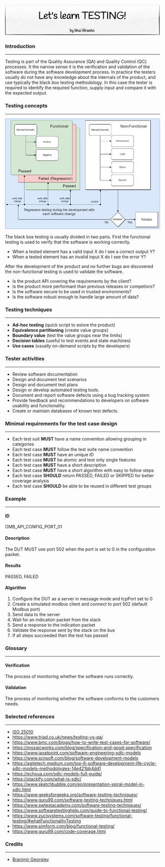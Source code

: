 <p align='center'>
 <img src='Assets/banners/banner-bhai-branko.png' />
</p>

### Introduction
___________________________________________________________________________________________________

Testing is part of the Quality Assurance (QA) and Quality Control (QC) processes. It the narrow 
sense it is the verification and validation of the software during the software development
process. In practice the testers usually do not have any knowledge about the internals of the
product, and use typically the black box testing methodology.  In this case the tester is required
to identify the required function, supply input and compare it with the expected output. 


### Testing concepts
___________________________________________________________________________________________________

![Test types](Assets/images/test-types.png)

The black box testing is usually divided in two parts. First the functional testing is
used to verify that the software is working correctly.

- When a tested element has a valid input X do I see a correct output Y?
- When a tested element has an invalid input X do I see the error Y?

After the development of the product and no further bugs are discovered the non-functional
testing is used to validate the software.

- Is the product API covering the requirements by the client?
- Is the product more performant than previous releases or competiors?
- Is the software secure to be used in trusted enviromnents?
- Is the software robust enough to handle large amount of data?


### Testing techniques
___________________________________________________________________________________________________

- **Ad-hoc testing** (quick script to exlore the product)
- **Equivalence partitioning** (create value groups)
- **Boundary value** (test the value groups near the limits)
- **Decision tables** (useful to test events and state machines)
- **Use cases** (usually on-demand scripts by the developers)


### Tester activities
___________________________________________________________________________________________________

- Review software documentation
- Design and document test scenarios
- Design and document test plans
- Design or develop automated testing tools.
- Document and report software defects using a bug tracking system
- Provide feedback and recommendations to developers on software usability and functionality.
- Create or maintain databases of known test defects.


### Minimal requirements for the test case design
___________________________________________________________________________________________________

- Each test suit **MUST** have a name convention allowing grouping in categories
- Each test case **MUST** follow the test suite name convention
- Each test case **MUST** have an unique ID
- Each test case **MUST** be atomic and test only single features
- Each test case **MUST** have a short description
- Each test case **MUST** have a short algorithm with easy to follow steps
- Each test case **SHOULD** return PASSED, FAILED or SKIPPED for better coverage analysis
- Each test case **SHOULD** be able to be reused in different test groups


### Example
___________________________________________________________________________________________________

#### ID
OMB_API_CONFIG_PORT_01

#### Description
The DUT MUST use port 502 when the port is set to 0 in the configuration packet.

#### Results
PASSED, FAILED

#### Algorithm

1. Configure the DUT as a server in message mode and tcpPort set to 0
2. Create a simulated modbus client and connect to port 502 (default Modbus port)
3. Send data to the server
4. Wait for an indication packet from the stack
5. Send a response to the indication packet
6. Validate the response sent by the stack on the bus
7. If all steps succeeded then the test has passed


### Glossary
___________________________________________________________________________________________________

#### Verification
The process of monitoring whether the software runs correctly.

#### Validation
The process of monitoring whether the software conforms to the customers needs.


### Selected references
___________________________________________________________________________________________________

- [ISO 25010](https://iso25000.com/index.php/en/iso-25000-standards/iso-25010)
- https://www.triad.co.uk/news/testing-vs-qa/
- https://www.bmc.com/blogs/how-to-write-test-cases-for-software/
- https://mozaicworks.com/blog/specification-and-good-specification
- https://www.javatpoint.com/software-engineering-sdlc-models
- https://www.scnsoft.com/blog/software-development-models
- https://agiletech.medium.com/top-6-software-development-life-cycle-sdlc-models-methodologies-14e421bb4dd1
- https://echoua.com/sdlc-models-full-guide/
- https://stackify.com/what-is-sdlc/
- https://www.sketchbubble.com/en/presentation-spiral-model-in-sdlc.html
- https://www.geeksforgeeks.org/software-testing-techniques/
- https://www.guru99.com/software-testing-techniques.html
- https://www.swtestacademy.com/software-testing-techniques/
- https://www.softwaretestinghelp.com/guide-to-functional-testing/
- https://www.zucisystems.com/software-testing/functional-testing/#whatFunctionalityTesting
- https://www.simform.com/blog/functional-testing/
- https://www.guru99.com/code-coverage.html


### Credits
___________________________________________________________________________________________________

 - [Branimir Georgiev](https://github.com/braboj)


